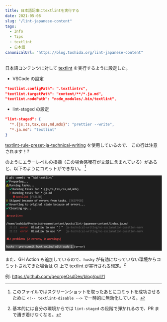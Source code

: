 ```yaml
---
title: 日本語記事にtextlintを実行する
date: 2021-05-08
slug: "/lint-japanese-content"
tags:
  - Info
  - Tips
  - textlint
  - 日本語
canonicalUrl: "https://blog.toshida.org/lint-japanese-content"
---
```


日本語コンテンツに対して [textlint](https://textlint.github.io/) を実行するように設定した。

- VSCode の設定

```js:title=.vscode/setting.json
"textlint.configPath": ".textlintrc",
"textlint.targetPath": "content/**/*.ja.md",
"textlint.nodePath": "node_modules/.bin/textlint",
```

- lint-staged の設定

```json:title=package.json
"lint-staged": {
  "*.{js,ts,tsx,css,md,mdx}": "prettier --write",
  "*.ja.md": "textlint"
}
```

<!-- textlint-disable -->

[textlint-rule-preset-ja-technical-writing](https://github.com/textlint-ja/textlint-rule-preset-ja-technical-writing) を使用しているので、
この行は注意されます！?

<!-- textlint-enabled-->

のようにエラーレベルの指摘（この場合感嘆符が文章に含まれている）があると、以下のようにコミットができない。 [^1]

![linterror](./linterror.png)

また、GH Action も追加しているので、`husky` が有効になっていない環境からコミットされてきた場合は CI 上で textlint が実行される想定。[^2]

例: https://github.com/georgeOsdDev/blog/pull/1

[^1]: このファイルではスクリーンショットを取ったあとにコミットを成功させるために `<!-- textlint-disable -->` で一時的に無効化している。
[^2]: 基本的には自分の環境からでは `lint-staged` の段階で弾かれるので、PR まで漕ぎ着けなくなる。
